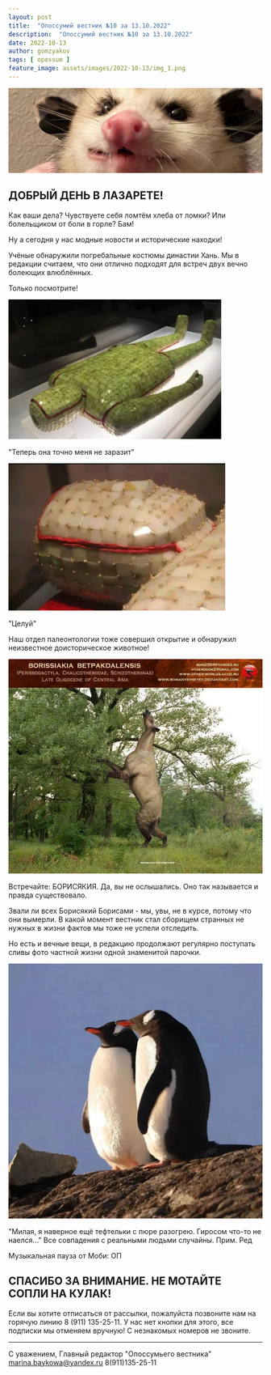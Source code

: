 ```yaml
---
layout: post
title:  "Опоссумий вестник №10 за 13.10.2022"
description:  "Опоссумий вестник №10 за 13.10.2022"
date: 2022-10-13
author: gomzyakov
tags: [ opossum ]
feature_image: assets/images/2022-10-13/img_1.png
---
```


![img.png](../assets/images/2022-10-13/img.png)

## ДОБРЫЙ ДЕНЬ В ЛАЗАРЕТЕ!

Как ваши дела? Чувствуете себя ломтём хлеба от ломки? Или болельщиком от боли в горле? Бам!

Ну а сегодня у нас модные новости и исторические находки!

Учёные обнаружили погребальные костюмы династии Хань. Мы в редакции считаем, что они отлично подходят для встреч двух вечно болеющих влюблённых.

Только посмотрите!

<!--more-->

![img_1.png](../assets/images/2022-10-13/img_1.png)

"Теперь она точно меня не заразит"

![img_2.png](../assets/images/2022-10-13/img_2.png)

"Целуй"

Наш отдел палеонтологии тоже совершил открытие и обнаружил неизвестное доисторическое животное!

![img_3.png](../assets/images/2022-10-13/img_3.png)

Встречайте: БОРИСЯКИЯ. Да, вы не ослышались. Оно так называется и правда существовало.

Звали ли всех Борисякий Борисами - мы, увы, не в курсе, потому что они вымерли.
В какой момент вестник стал сборищем странных не нужных в жизни фактов мы тоже не успели отследить.

Но есть и вечные вещи, в редакцию продолжают регулярно поступать сливы фото частной жизни одной знаменитой парочки.

![img_4.png](../assets/images/2022-10-13/img_4.png)

"Милая, я наверное ещё тефтельки с пюре разогрею. Гиросом что-то не наелся..."
Все совпадения с реальными людьми случайны. Прим. Ред

Музыкальная пауза от Моби: ОП

## СПАСИБО ЗА ВНИМАНИЕ. НЕ МОТАЙТЕ СОПЛИ НА КУЛАК!

Если вы хотите отписаться от рассылки, пожалуйста позвоните нам на горячую линию 8 (911) 135-25-11.
У нас нет кнопки для этого, все подписки мы отменяем вручную! С незнакомых номеров не звоните.

---

С уважением, Главный редактор "Опоссумьего вестника"
marina.baykowa@yandex.ru
8(911)135-25-11
